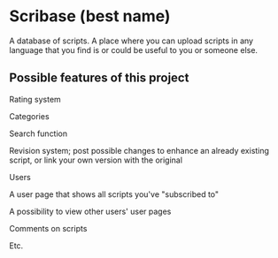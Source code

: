 # Scribase (best name)
A database of scripts.
A place where you can upload scripts in any language that you find is or could be useful to you or someone else.
## Possible features of this project
Rating system

Categories

Search function

Revision system; post possible changes to enhance an already existing script, or link your own version with the original

Users

A user page that shows all scripts you've "subscribed to"

A possibility to view other users' user pages

Comments on scripts

Etc.
